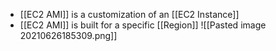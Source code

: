 - [[EC2 AMI]] is a customization of an [[EC2 Instance]]
- [[EC2 AMI]] is built for a specific [[Region]]
![[Pasted image 20210626185309.png]]